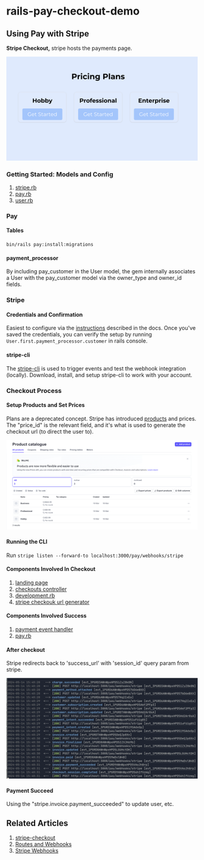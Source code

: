 # rails-pay-checkout-demo

## Using Pay with Stripe
**Stripe Checkout,** stripe hosts the payments page.

![pricing plans](docs/pricing-plans.png)

### Getting Started: Models and Config
1. [stripe.rb](config/initializers/stripe.rb)
1. [pay.rb](config/initializers/pay.rb)
1. [user.rb](app/models/user.rb)

### Pay
#### Tables
`bin/rails pay:install:migrations`

#### payment_processor
By including pay_customer in the User model, the gem internally associates a User with the pay_customer model via the owner_type and owner_id fields.

### Stripe
#### Credentials and Confirmation
Easiest to configure via the [instructions](https://github.com/pay-rails/pay/blob/main/docs/2_configuration.md#configuring-pay) described in the docs. Once you've saved the credentials, you can verify the setup by running `User.first.payment_processor.customer` in rails console.

#### stripe-cli
The [stripe-cli](https://docs.stripe.com/stripe-cli) is used to trigger events and test the webhook integration (locally). Download, install, and setup stripe-cli to work with your account.

### Checkout Process
#### Setup Products and Set Prices
Plans are a deprecated concept. Stripe has introduced [products](https://dashboard.stripe.com/products) and prices. The "price_id" is the relevant field, and it's what is used to generate the checkout url (to direct the user to).

![Stripe Product Catalogue Page](docs/product-catalogue.png)

#### Running the CLI
Run `stripe listen --forward-to localhost:3000/pay/webhooks/stripe`

#### Components Involved In Checkout
1. [landing page](app/views/static/home.html.erb)
1. [checkouts controller](app/controllers/checkouts_controller.rb)
1. [development.rb](config/environments/development.rb)
1. [stripe checkouk url generator](app/services/stripe_checkout.rb)

#### Components Involved Success
1. [payment event handler](app/services/payment_succeded_handler.rb)
1. [pay.rb](config/initializers/pay.rb)

#### After checkout
Stripe redirects back to 'success_url' with 'session_id' query param from stripe.

![stripe events](docs/events.png)

#### Payment Succeed
Using the "stripe.invoice.payment_succeeded" to update user, etc.

## Related Articles
1. [stripe-checkout](https://github.com/pay-rails/pay/blob/3f860ad490ce91b1b1d0ed3d11147d163b9fda80/docs/stripe/8_stripe_checkout.md)
1. [Routes and Webhooks](https://github.com/pay-rails/pay/blob/main/docs/7_webhooks.md)
1. [Stripe Webhooks](https://github.com/pay-rails/pay/blob/main/docs/stripe/5_webhooks.md)
